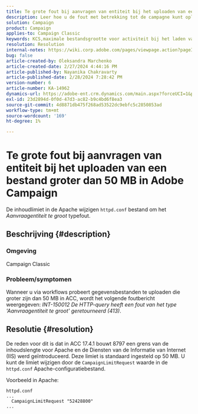 ```yaml
---
title: Te grote fout bij aanvragen van entiteit bij het uploaden van een bestand groter dan 50 MB in Adobe Campaign
description: Leer hoe u de fout met betrekking tot de campagne kunt oplossen - Vraag entiteit te groot aan. Wijzig de inhoudslimiet in het bestand Apache httpd.conf.
solution: Campaign
product: Campaign
applies-to: Campaign Classic
keywords: KCS,maximale bestandsgrootte voor activiteit bij het laden van gegevens (bestand), te grote aanvraagentiteit, CampaignLimitRequest
resolution: Resolution
internal-notes: https://wiki.corp.adobe.com/pages/viewpage.action?pageId=1423015339#ACC-Apache/Tomcat/IIS-WhatisthefilesizelimitforDataloading(file)activity?
bug: false
article-created-by: Oleksandra Marchenko
article-created-date: 2/27/2024 4:44:16 PM
article-published-by: Nayanika Chakravarty
article-published-date: 2/28/2024 7:28:42 PM
version-number: 6
article-number: KA-14962
dynamics-url: https://adobe-ent.crm.dynamics.com/main.aspx?forceUCI=1&pagetype=entityrecord&etn=knowledgearticle&id=d374466b-8fd5-ee11-9079-6045bd006b3d
exl-id: 23d2894d-0f0d-47d3-ac82-b9c4bd6f8ea3
source-git-commit: 4d8871db475f268ad53522dc9ebfc5c2850853ad
workflow-type: tm+mt
source-wordcount: '169'
ht-degree: 1%

---
```


# Te grote fout bij aanvragen van entiteit bij het uploaden van een bestand groter dan 50 MB in Adobe Campaign


De inhoudlimiet in de Apache wijzigen `httpd.conf` bestand om het *Aanvraagentiteit te groot* typefout.

## Beschrijving {#description}


### <b>Omgeving</b>

Campaign Classic

### <b>Probleem/symptomen</b>

Wanneer u via workflows probeert gegevensbestanden te uploaden die groter zijn dan 50 MB in ACC, wordt het volgende foutbericht weergegeven: *INT-150012 De HTTP-query heeft een fout van het type &#39;Aanvraagentiteit te groot&#39; geretourneerd (413)*.


## Resolutie {#resolution}


De reden voor dit is dat in ACC 17.4.1 bouwt 8797 een grens van de inhoudslengte voor Apache en de Diensten van de Informatie van Internet (IIS) werd geïntroduceerd. Deze limiet is standaard ingesteld op 50 MB. U kunt de limiet wijzigen door de `CampaignLimitRequest` waarde in de `httpd.conf` Apache-configuratiebestand.

Voorbeeld in Apache:


```
httpd.conf
...
  CampaignLimitRequest "52428800"
...
```
